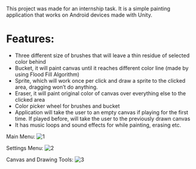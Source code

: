 This project was made for an internship task. It is a simple painting application that works on Android devices made with Unity.

# Features:
-  Three different size of brushes that will leave a thin residue of selected color behind 
-  Bucket, it will paint canvas until it reaches different color line (made by using Flood Fill Algorithm)
-  Sprite, which will work once per click and draw a sprite to the clicked area, dragging won’t do anything.
-  Eraser, it will paint original color of canvas over everything else to the clicked area
-  Color picker wheel for brushes and bucket
-  Application will take the user to an empty canvas if playing for the first time. If played before, will take the user to the previously drawn canvas
-  It has music loops and sound effects for while painting, erasing etc.


Main Menu:
![1](https://github.com/Hephaestus770/PaintDemo/assets/116283806/50f2f238-f93d-4e22-89ef-3fc739105100)

Settings Menu:
![2](https://github.com/Hephaestus770/PaintDemo/assets/116283806/f6fb159a-47e4-4619-86a0-1938a86964de)

Canvas and Drawing Tools:
![3](https://github.com/Hephaestus770/PaintDemo/assets/116283806/951ea39a-7f51-4db3-9add-7cd5aa0de874)
